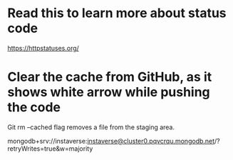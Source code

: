 # Read this to learn more about status code
https://httpstatuses.org/

# Clear the cache from GitHub, as it shows white arrow while pushing the code
Git rm –cached flag removes a file from the staging area.

mongodb+srv://instaverse:instaverse@cluster0.pqvcrqu.mongodb.net/?retryWrites=true&w=majority